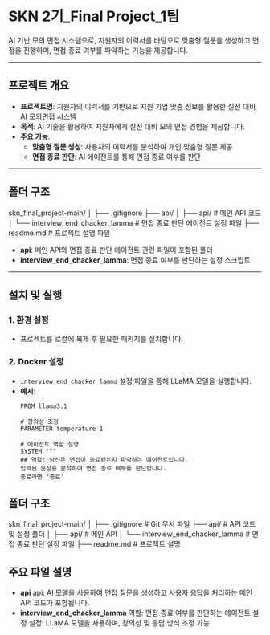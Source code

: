 # SKN 2기_Final Project_1팀

AI 기반 모의 면접 시스템으로, 지원자의 이력서를 바탕으로 맞춤형 질문을 생성하고 면접을 진행하며, 면접 종료 여부를 파악하는 기능을 제공합니다.

---

## 프로젝트 개요
- **프로젝트명**: 지원자의 이력서를 기반으로 지원 기업 맞춤 정보를 활용한 실전 대비 AI 모의면접 시스템
- **목적**: AI 기술을 활용하여 지원자에게 실전 대비 모의 면접 경험을 제공합니다.
- **주요 기능**:
  - **맞춤형 질문 생성**: 사용자의 이력서를 분석하여 개인 맞춤형 질문 제공
  - **면접 종료 판단**: AI 에이전트를 통해 면접 종료 여부를 판단

---

## 폴더 구조
skn_final_project-main/ │ ├── .gitignore ├── api/ │ ├── api/ # 메인 API 코드 │ └── interview_end_chacker_lamma # 면접 종료 판단 에이전트 설정 파일 ├── readme.md # 프로젝트 설명 파일


- **api**: 메인 API와 면접 종료 판단 에이전트 관련 파일이 포함된 폴더
- **interview_end_chacker_lamma**: 면접 종료 여부를 판단하는 설정 스크립트

---

## 설치 및 실행

### 1. 환경 설정
- 프로젝트를 로컬에 복제 후 필요한 패키지를 설치합니다.

### 2. Docker 설정
- `interview_end_chacker_lamma` 설정 파일을 통해 LLaMA 모델을 실행합니다.
- **예시**:
  ```plaintext
  FROM llama3.1

  # 창의성 조정
  PARAMETER temperature 1

  # 에이전트 역할 설명
  SYSTEM """
  ## 역할: 당신은 면접이 종료됐는지 파악하는 에이전트입니다.
  입력된 문장을 분석하여 면접 종료 여부를 판단합니다.
  종료라면 '종료'

## 폴더 구조
skn_final_project-main/
│
├── .gitignore               # Git 무시 파일
├── api/                     # API 코드 및 설정 폴더
│   ├── api/                 # 메인 API
│   └── interview_end_chacker_lamma  # 면접 종료 판단 설정 파일
├── readme.md                # 프로젝트 설명

## 주요 파일 설명
- **api**
api: AI 모델을 사용하여 면접 질문을 생성하고 사용자 응답을 처리하는 메인 API 코드가 포함됩니다.
- **interview_end_chacker_lamma**
역할: 면접 종료 여부를 판단하는 에이전트 설정
설정: LLaMA 모델을 사용하며, 창의성 및 응답 방식 조정 가능

